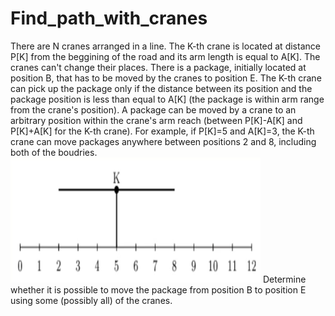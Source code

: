 # Find_path_with_cranes
There are N cranes arranged in a line. The K-th crane is located at distance P[K] from the beggining of the road and its arm length is equal to A[K]. The cranes can't change their places. There is a package, initially located at position B, that has to be moved by the cranes to position E. The K-th crane can pick up the package only if the distance between its position and the package position is less than equal to A[K] (the package is within arm range from the crane's position).
A package can be moved by a crane to an arbitrary position within the crane's arm reach (between P[K]-A[K] and P[K]+A[K] for the K-th crane). 
For example, if P[K]=5 and A[K]=3, the K-th crane can move packages anywhere between positions 2 and 8, including both of the boudries.
<img src="https://github.com/monsiw/Find_path_with_cranes/blob/main/img.PNG" width="400" height="200" />
Determine whether it is possible to move the package from position B to position E using some (possibly all) of the cranes.
